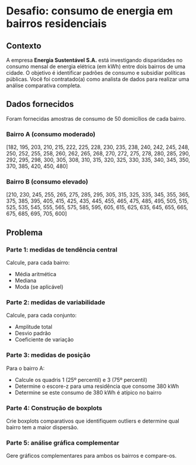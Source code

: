 # Desafio: consumo de energia em bairros residenciais

## Contexto

A empresa **Energia Sustentável S.A.** está investigando disparidades no consumo
mensal de energia elétrica (em kWh) entre dois bairros de uma cidade. O objetivo
é identificar padrões de consumo e subsidiar políticas públicas. Você foi
contratado(a) como analista de dados para realizar uma análise comparativa
completa.

## Dados fornecidos

Foram fornecidas amostras de consumo de 50 domicílios de cada bairro.

### Bairro A (consumo moderado)

[182, 195, 203, 210, 215, 222, 225, 228, 230, 235,
 238, 240, 242, 245, 248, 250, 252, 255, 258, 260,
 262, 265, 268, 270, 272, 275, 278, 280, 285, 290,
 292, 295, 298, 300, 305, 308, 310, 315, 320, 325,
 330, 335, 340, 345, 350, 370, 385, 420, 450, 480]

### Bairro B (consumo elevado)

[210, 230, 245, 255, 265, 275, 285, 295, 305, 315,
 325, 335, 345, 355, 365, 375, 385, 395, 405, 415,
 425, 435, 445, 455, 465, 475, 485, 495, 505, 515,
 525, 535, 545, 555, 565, 575, 585, 595, 605, 615,
 625, 635, 645, 655, 665, 675, 685, 695, 705, 600]

## Problema

### Parte 1: medidas de tendência central

Calcule, para cada bairro:

- Média aritmética
- Mediana
- Moda (se aplicável)

### Parte 2: medidas de variabilidade

Calcule, para cada conjunto:

- Amplitude total
- Desvio padrão
- Coeficiente de variação

### Parte 3: medidas de posição

Para o bairro A:

- Calcule os quadris 1 (25º percentil) e 3 (75º percentil)
- Determine o escore-z para uma residência que consome 380 kWh
- Determine se este consumo de 380 kWh é atípico no bairro

### Parte 4: Construção de boxplots

Crie boxplots comparativos que identifiquem outliers e determine qual bairro tem
a maior dispersão.

### Parte 5: análise gráfica complementar

Gere gráficos complementares para ambos os bairros e compare-os.
